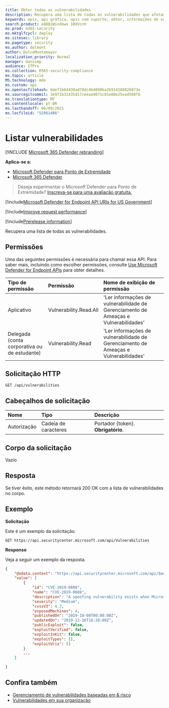 ```yaml
---
title: Obter todas as vulnerabilidades
description: Recupera uma lista de todas as vulnerabilidades que afetam a organização
keywords: apis, api gráfica, apis com suporte, obter, informações de vulnerabilidade, api de tvm do Microsoft Defender para Endpoint
search.product: eADQiWindows 10XVcnh
ms.prod: m365-security
ms.mktglfcycl: deploy
ms.sitesec: library
ms.pagetype: security
ms.author: dolmont
author: DulceMontemayor
localization_priority: Normal
manager: dansimp
audience: ITPro
ms.collection: M365-security-compliance
ms.topic: article
MS.technology: mde
ms.custom: api
ms.openlocfilehash: 6def1b64430ad70dc4b4898ba2b914288826873e
ms.sourcegitcommit: 3e971b31435d17ceeaa9871c01e88e25ead560fb
ms.translationtype: MT
ms.contentlocale: pt-BR
ms.lasthandoff: 06/09/2021
ms.locfileid: "52861486"
---
```

# <a name="list-vulnerabilities"></a>Listar vulnerabilidades

[!INCLUDE [Microsoft 365 Defender rebranding](../../includes/microsoft-defender.md)]

**Aplica-se a:**
- [Microsoft Defender para Ponto de Extremidade](https://go.microsoft.com/fwlink/p/?linkid=2154037)
- [Microsoft 365 Defender](https://go.microsoft.com/fwlink/?linkid=2118804)

> Deseja experimentar o Microsoft Defender para Ponto de Extremidade? [Inscreva-se para uma avaliação gratuita.](https://www.microsoft.com/microsoft-365/windows/microsoft-defender-atp?ocid=docs-wdatp-exposedapis-abovefoldlink) 

[!include[Microsoft Defender for Endpoint API URIs for US Government](../../includes/microsoft-defender-api-usgov.md)]

[!include[Improve request performance](../../includes/improve-request-performance.md)]

[!include[Prerelease information](../../includes/prerelease.md)]

Recupera uma lista de todas as vulnerabilidades.

## <a name="permissions"></a>Permissões
Uma das seguintes permissões é necessária para chamar essa API. Para saber mais, incluindo como escolher permissões, consulte [Use Microsoft Defender for Endpoint APIs](apis-intro.md) para obter detalhes.

Tipo de permissão |   Permissão  |   Nome de exibição de permissão
:---|:---|:---
Aplicativo |   Vulnerability.Read.All |    'Ler informações de vulnerabilidade de Gerenciamento de Ameaças e Vulnerabilidades'
Delegada (conta corporativa ou de estudante) | Vulnerability.Read |   'Ler informações de vulnerabilidade de Gerenciamento de Ameaças e Vulnerabilidades'

## <a name="http-request"></a>Solicitação HTTP
```
GET /api/vulnerabilities
```

## <a name="request-headers"></a>Cabeçalhos de solicitação

Nome | Tipo | Descrição
:---|:---|:---
Autorização | Cadeia de caracteres | Portador {token}. **Obrigatório**.


## <a name="request-body"></a>Corpo da solicitação
Vazio

## <a name="response"></a>Resposta
Se tiver êxito, este método retornará 200 OK com a lista de vulnerabilidades no corpo.


## <a name="example"></a>Exemplo

**Solicitação**

Este é um exemplo da solicitação.

```http
GET https://api.securitycenter.microsoft.com/api/Vulnerabilities
```

**Response**

Veja a seguir um exemplo da resposta.


```json
{
    "@odata.context": "https://api.securitycenter.microsoft.com/api/$metadata#Vulnerabilities",
    "value": [
        {
            "id": "CVE-2019-0608",
            "name": "CVE-2019-0608",
            "description": "A spoofing vulnerability exists when Microsoft Browsers does not properly parse HTTP content. An attacker who successfully exploited this vulnerability could impersonate a user request by crafting HTTP queries. The specially crafted website could either spoof content or serve as a pivot to chain an attack with other vulnerabilities in web services.To exploit the vulnerability, the user must click a specially crafted URL. In an email attack scenario, an attacker could send an email message containing the specially crafted URL to the user in an attempt to convince the user to click it.In a web-based attack scenario, an attacker could host a specially crafted website designed to appear as a legitimate website to the user. However, the attacker would have no way to force the user to visit the specially crafted website. The attacker would have to convince the user to visit the specially crafted website, typically by way of enticement in an email or instant message, and then convince the user to interact with content on the website.The update addresses the vulnerability by correcting how Microsoft Browsers parses HTTP responses.",
            "severity": "Medium",
            "cvssV3": 4.3,
            "exposedMachines": 4,
            "publishedOn": "2019-10-08T00:00:00Z",
            "updatedOn": "2019-12-16T16:20:00Z",
            "publicExploit": false,
            "exploitVerified": false,
            "exploitInKit": false,
            "exploitTypes": [],
            "exploitUris": []
        }
        ...
    ]

}
```

## <a name="see-also"></a>Confira também
- [Gerenciamento de vulnerabilidades baseadas em & risco](/microsoft-365/security/defender-endpoint/next-gen-threat-and-vuln-mgt)
- [Vulnerabilidades em sua organização](/microsoft-365/security/defender-endpoint/tvm-weaknesses)
